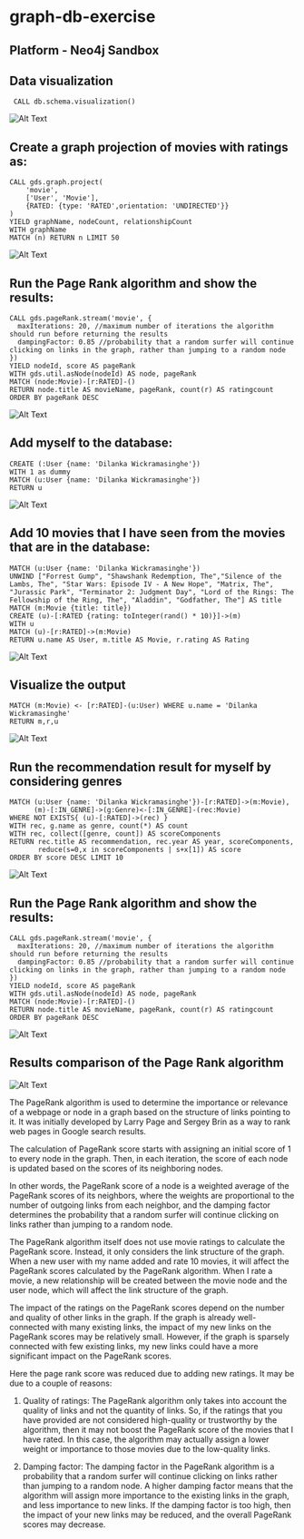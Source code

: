 # graph-db-exercise
## Platform - Neo4j Sandbox 

## Data visualization
```
 CALL db.schema.visualization()
 ```
 ![Alt Text](/Images/1.png)


## Create a graph projection of movies with ratings as:
```
CALL gds.graph.project(
    'movie',
    ['User', 'Movie'],
    {RATED: {type: 'RATED',orientation: 'UNDIRECTED'}}
)
YIELD graphName, nodeCount, relationshipCount
WITH graphName
MATCH (n) RETURN n LIMIT 50
```
 ![Alt Text](/Images/2.png)

## Run the Page Rank algorithm and show the results:
```
CALL gds.pageRank.stream('movie', {
  maxIterations: 20, //maximum number of iterations the algorithm should run before returning the results
  dampingFactor: 0.85 //probability that a random surfer will continue clicking on links in the graph, rather than jumping to a random node
})
YIELD nodeId, score AS pageRank
WITH gds.util.asNode(nodeId) AS node, pageRank
MATCH (node:Movie)-[r:RATED]-()
RETURN node.title AS movieName, pageRank, count(r) AS ratingcount
ORDER BY pageRank DESC
```
 ![Alt Text](/Images/3.png)

## Add myself to the database:
```
CREATE (:User {name: 'Dilanka Wickramasinghe'})
WITH 1 as dummy
MATCH (u:User {name: 'Dilanka Wickramasinghe'})
RETURN u
```
 ![Alt Text](/Images/4.png)

## Add 10 movies that I have seen from the movies that are in the database:
```
MATCH (u:User {name: 'Dilanka Wickramasinghe'})
UNWIND ["Forrest Gump", "Shawshank Redemption, The","Silence of the Lambs, The", "Star Wars: Episode IV - A New Hope", "Matrix, The", "Jurassic Park", "Terminator 2: Judgment Day", "Lord of the Rings: The Fellowship of the Ring, The", "Aladdin", "Godfather, The"] AS title
MATCH (m:Movie {title: title})
CREATE (u)-[:RATED {rating: toInteger(rand() * 10)}]->(m)
WITH u
MATCH (u)-[r:RATED]->(m:Movie)
RETURN u.name AS User, m.title AS Movie, r.rating AS Rating
```
 ![Alt Text](/Images/5.png)

## Visualize the output
```
MATCH (m:Movie) <- [r:RATED]-(u:User) WHERE u.name = 'Dilanka Wickramasinghe'
RETURN m,r,u
```
 ![Alt Text](/Images/6.png)

## Run the recommendation result for myself by considering genres
```
MATCH (u:User {name: 'Dilanka Wickramasinghe'})-[r:RATED]->(m:Movie),
      (m)-[:IN_GENRE]->(g:Genre)<-[:IN_GENRE]-(rec:Movie)
WHERE NOT EXISTS{ (u)-[:RATED]->(rec) }
WITH rec, g.name as genre, count(*) AS count
WITH rec, collect([genre, count]) AS scoreComponents
RETURN rec.title AS recommendation, rec.year AS year, scoreComponents,
       reduce(s=0,x in scoreComponents | s+x[1]) AS score
ORDER BY score DESC LIMIT 10
```
 ![Alt Text](/Images/7.png)

## Run the Page Rank algorithm and show the results:
```
CALL gds.pageRank.stream('movie', {
  maxIterations: 20, //maximum number of iterations the algorithm should run before returning the results
  dampingFactor: 0.85 //probability that a random surfer will continue clicking on links in the graph, rather than jumping to a random node
})
YIELD nodeId, score AS pageRank
WITH gds.util.asNode(nodeId) AS node, pageRank
MATCH (node:Movie)-[r:RATED]-()
RETURN node.title AS movieName, pageRank, count(r) AS ratingcount
ORDER BY pageRank DESC 
```
 ![Alt Text](/Images/8.png)

 ## Results comparison of the Page Rank algorithm

![Alt Text](/Images/comparison.png)

The PageRank algorithm is used to determine the importance or relevance of a webpage or node in a graph based on the structure of links pointing to it. It was initially developed by Larry Page and Sergey Brin as a way to rank web pages in Google search results.

The calculation of PageRank score starts with assigning an initial score of 1 to every node in the graph. Then, in each iteration, the score of each node is updated based on the scores of its neighboring nodes.

In other words, the PageRank score of a node is a weighted average of the PageRank scores of its neighbors, where the weights are proportional to the number of outgoing links from each neighbor, and the damping factor determines the probability that a random surfer will continue clicking on links rather than jumping to a random node.

The PageRank algorithm itself does not use movie ratings to calculate the PageRank score. Instead, it only considers the link structure of the graph. When a new user with my name added and rate 10 movies, it will affect the PageRank scores calculated by the PageRank algorithm. When I rate a movie, a new relationship will be created between the movie node and the user node, which will affect the link structure of the graph.

The impact of the ratings on the PageRank scores depend on the number and quality of other links in the graph. If the graph is already well-connected with many existing links, the impact of my new links on the PageRank scores may be relatively small. However, if the graph is sparsely connected with few existing links, my new links could have a more significant impact on the PageRank scores.

Here the page rank score was reduced due to adding new ratings. It may be due to a couple of reasons:
1. Quality of ratings: The PageRank algorithm only takes into account the quality of links and not the quantity of links. So, if the ratings that you have provided are not considered high-quality or trustworthy by the algorithm, then it may not boost the PageRank score of the movies that I have rated. In this case, the algorithm may actually assign a lower weight or importance to those movies due to the low-quality links.

2. Damping factor: The damping factor in the PageRank algorithm is a probability that a random surfer will continue clicking on links rather than jumping to a random node. A higher damping factor means that the algorithm will assign more importance to the existing links in the graph, and less importance to new links. If the damping factor is too high, then the impact of your new links may be reduced, and the overall PageRank scores may decrease.